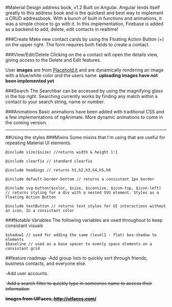 #Material Design address book, v1.2
Built on Angular. Angular lends itself greatly to this address book and is the quickest and best way to implement a CRUD addressbook. With a bunch of built in functions and animations, it was a simple choice to go with it. In this implementation,  Firebase is added as a backend to add, delete, edit contacts in realtime!

###Create 
Make new contact cards by using the Floating Action Button (+) on the upper right. 
The form requires both fields to create a contact. 

###View/Edit/Delete
Clicking on the a contact will open the details view, giving access to the Delete and Edit features. 

User **images** are from [Placehold.it](http://placehold.it) and are dynamically rendering an image with a blue/white color and the users name. 
**uploading images have not been implemented yet**

###Search
The Searchbar can be accessed by using the magnifying glass in the top right. 
Searching currently works by finding any match within a contact to your search string, name or number.

###Animations
Basic animations have been added with traditional CSS and a few implementations of ngAnimate. More dynamic animations to come in the coming version. 

---

##Using the styles
###Mixins 
Some mixins that I'm using that are useful for repeating Material UI elements.

	@include size($size) //returns width & height 1:1

	@include clearfix // standard clearfix 

	@include headings // returns h1,h2,h3,h4,h5,h6

	@include default-border-bottom // returns a consistant 1px border

	@include svg-button($color, $size, $iconsize, $icon-top, $icon-left) // returns styling for a div with a nested SVG element. Styles as a Floating Action Button
	
	@include textButton // returns text styles for UI interactions without an icon, In a consistant color

###Notable Variables
The following variables are used throughout to keep consistant visuals

	$shadow1 // used for adding the same (level1 - flat) box-shadow to elements
	$baseline // used as a base spacer to evenly space elements on a consistant grid

##feature roadmap
-Add group lists to quickly sort through friends, business contacts, and everyone else. 

-Add user accounts.

-~~Add a search filter to quickly type in someones name to access their information~~



**~~images from UIFaces, http://uifaces.com/~~**